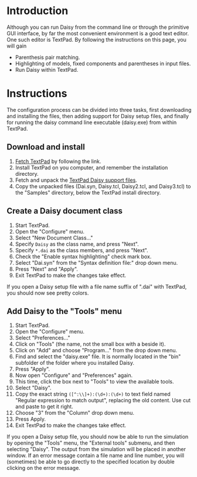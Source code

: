 # Introduction #

Although you can run Daisy from the command line or through the primitive GUI interface, by far the most convenient environment is a good text editor.  One such editor is TextPad.  By following the instructions on this page, you will gain

  * Parenthesis pair matching.
  * Highlighting of models, fixed components and parentheses in input files.
  * Run Daisy within TextPad.

# Instructions #

The configuration process can be divided into three tasks, first downloading and installing the files, then adding support for Daisy setup files, and finally for running the daisy command line executable (daisy.exe) from within TextPad.

## Download and install ##

  1. [Fetch TextPad](http://www.textpad.com/) by following the link.
  1. Install TextPad on you computer, and remember the installation directory.
  1. Fetch and unpack the [TextPad Daisy support files](http://daisy-model.googlecode.com/files/textpad-daisy-v2.0.zip).
  1. Copy the unpacked files (Dai.syn, Daisy.tcl, Daisy2.tcl, and Daisy3.tcl) to the "Samples" directory, below the TextPad install directory.

## Create a Daisy document class ##

  1. Start TextPad.
  1. Open the "Configure" menu.
  1. Select "New Document Class..."
  1. Specify `Daisy` as the class name, and press "Next".
  1. Specify `*.dai` as the class members, and press "Next".
  1. Check the "Enable syntax highlighting" check mark box.
  1. Select "Dai.syn" from the "Syntax definition file:" drop down menu.
  1. Press "Next" and "Apply".
  1. Exit TextPad to make the changes take effect.

If you open a Daisy setup file with a file name suffix of ".dai" with TextPad, you should now see pretty colors.

## Add Daisy to the "Tools" menu ##

  1. Start TextPad.
  1. Open the "Configure" menu.
  1. Select "Preferences..."
  1. Click on "Tools" (the name, not the small box with a beside it).
  1. Click on "Add" and choose "Program..." from the drop  down menu.
  1. Find and select the "daisy.exe" file.  It is normally located in the "bin" subfolder of the folder where you installed Daisy.
  1. Press "Apply".
  1. Now open "Configure" and "Preferences" again.
  1. This time, click the box next to "Tools" to view the available tools.
  1. Select "Daisy".
  1. Copy the exact string `([^:\\]+):(\d+):(\d+)` to text field named "Regular expression to match output", replacing the old content.  Use cut and paste to get it right.
  1. Choose "3" from the "Column" drop down menu.
  1. Press Apply.
  1. Exit TextPad to make the changes take effect.

If you open a Daisy setup file, you should now be able to run the simulation by opening the "Tools" menu, the "External tools" submenu, and then selecting "Daisy".  The output from the simulation will be placed in another window.  If an error message contain a file name and line number, you will (sometimes) be able to go directly to the specified location by double clicking on the error message.